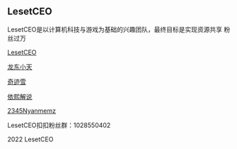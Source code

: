 ## LesetCEO
LesetCEO是以计算机科技与游戏为基础的兴趣团队，最终目标是实现资源共享 粉丝过万

[LesetCEO](https://space.bilibili.com/424131631)

[龙东小天](https://space.bilibili.com/266903199)

[奇迹雪](https://www.douyin.com/user/MS4wLjABAAAAv3cSr9FA2iPNrOVWFtYE-uhXCJ9osP0GFwmgc9RkpjQ)

[依熙解说](https://space.bilibili.com/439396312)

[2345Nyanmemz](https://space.bilibili.com/399623539)

LesetCEO扣扣粉丝群：1028550402

2022 LesetCEO
